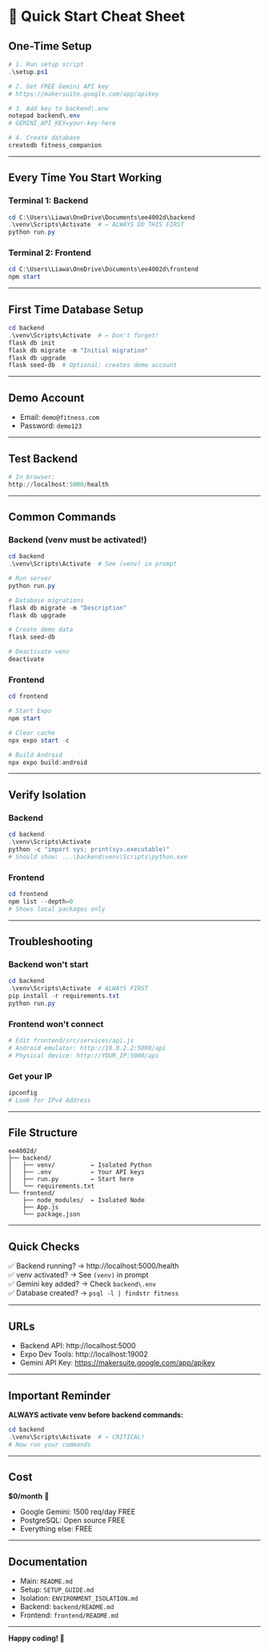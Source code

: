 # 🚀 Quick Start Cheat Sheet

## One-Time Setup

```powershell
# 1. Run setup script
.\setup.ps1

# 2. Get FREE Gemini API key
# https://makersuite.google.com/app/apikey

# 3. Add key to backend\.env
notepad backend\.env
# GEMINI_API_KEY=your-key-here

# 4. Create database
createdb fitness_companion
```

---

## Every Time You Start Working

### Terminal 1: Backend
```powershell
cd C:\Users\Liawa\OneDrive\Documents\ee4002d\backend
.\venv\Scripts\Activate  # ← ALWAYS DO THIS FIRST
python run.py
```

### Terminal 2: Frontend
```powershell
cd C:\Users\Liawa\OneDrive\Documents\ee4002d\frontend
npm start
```

---

## First Time Database Setup

```powershell
cd backend
.\venv\Scripts\Activate  # ← Don't forget!
flask db init
flask db migrate -m "Initial migration"
flask db upgrade
flask seed-db  # Optional: creates demo account
```

---

## Demo Account
- Email: `demo@fitness.com`
- Password: `demo123`

---

## Test Backend
```powershell
# In browser:
http://localhost:5000/health
```

---

## Common Commands

### Backend (venv must be activated!)
```powershell
cd backend
.\venv\Scripts\Activate  # See (venv) in prompt

# Run server
python run.py

# Database migrations
flask db migrate -m "Description"
flask db upgrade

# Create demo data
flask seed-db

# Deactivate venv
deactivate
```

### Frontend
```powershell
cd frontend

# Start Expo
npm start

# Clear cache
npx expo start -c

# Build Android
npx expo build:android
```

---

## Verify Isolation

### Backend
```powershell
cd backend
.\venv\Scripts\Activate
python -c "import sys; print(sys.executable)"
# Should show: ...\backend\venv\Scripts\python.exe
```

### Frontend
```powershell
cd frontend
npm list --depth=0
# Shows local packages only
```

---

## Troubleshooting

### Backend won't start
```powershell
cd backend
.\venv\Scripts\Activate  # ALWAYS FIRST
pip install -r requirements.txt
python run.py
```

### Frontend won't connect
```powershell
# Edit frontend/src/services/api.js
# Android emulator: http://10.0.2.2:5000/api
# Physical device: http://YOUR_IP:5000/api
```

### Get your IP
```powershell
ipconfig
# Look for IPv4 Address
```

---

## File Structure
```
ee4002d/
├── backend/
│   ├── venv/          ← Isolated Python
│   ├── .env           ← Your API keys
│   ├── run.py         ← Start here
│   └── requirements.txt
└── frontend/
    ├── node_modules/  ← Isolated Node
    ├── App.js
    └── package.json
```

---

## Quick Checks

✅ Backend running? → http://localhost:5000/health  
✅ venv activated? → See `(venv)` in prompt  
✅ Gemini key added? → Check `backend\.env`  
✅ Database created? → `psql -l | findstr fitness`  

---

## URLs
- Backend API: http://localhost:5000
- Expo Dev Tools: http://localhost:19002
- Gemini API Key: https://makersuite.google.com/app/apikey

---

## Important Reminder

**ALWAYS activate venv before backend commands:**
```powershell
cd backend
.\venv\Scripts\Activate  # ← CRITICAL!
# Now run your commands
```

---

## Cost
**$0/month** 🎉
- Google Gemini: 1500 req/day FREE
- PostgreSQL: Open source FREE
- Everything else: FREE

---

## Documentation
- Main: `README.md`
- Setup: `SETUP_GUIDE.md`
- Isolation: `ENVIRONMENT_ISOLATION.md`
- Backend: `backend/README.md`
- Frontend: `frontend/README.md`

---

**Happy coding! 💪**
